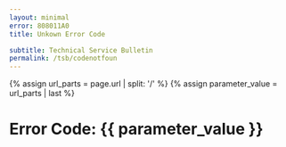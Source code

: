 ```yaml
---
layout: minimal
error: 808011A0
title: Unkown Error Code

subtitle: Technical Service Bulletin
permalink: /tsb/codenotfoun
---
```


{% assign url_parts = page.url | split: '/' %}
{% assign parameter_value = url_parts | last %}

# Error Code: {{ parameter_value }}
